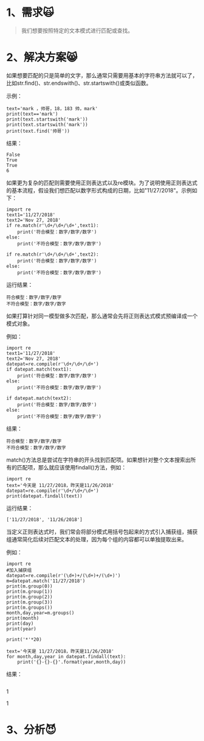 # 1、需求🙀

> 我们想要按照特定的文本模式进行匹配或查找。

# 2、解决方案😸

如果想要匹配的只是简单的文字，那么通常只需要用基本的字符串方法就可以了，比如str.find\(\)、str.endswith\(\)、str.startswith\(\)或类似函数。

示例：

```
text='mark ，帅哥，18，183 帅，mark'
print(text=='mark')
print(text.startswith('mark'))
print(text.startswith('mark'))
print(text.find('帅哥'))
```

结果：

```
False
True
True
6
```

如果更为复杂的匹配则需要使用正则表达式以及re模块。为了说明使用正则表达式的基本流程，假设我们想匹配以数字形式构成的日期，比如"11/27/2018"。示例如下：

```
import re
text1='11/27/2018'
text2='Nov 27, 2018'
if re.match(r'\d+/\d+/\d+',text1):
    print('符合模型：数字/数字/数字')
else:
    print('不符合模型：数字/数字/数字')

if re.match(r'\d+/\d+/\d+',text2):
    print('符合模型：数字/数字/数字')
else:
    print('不符合模型：数字/数字/数字')
```

运行结果：

```
符合模型：数字/数字/数字
不符合模型：数字/数字/数字
```

如果打算针对同一模型做多次匹配，那么通常会先将正则表达式模式预编译成一个模式对象。

例如：

```
import re
text1='11/27/2018'
text2='Nov 27, 2018'
datepat=re.compile(r'\d+/\d+/\d+')
if datepat.match(text1):
    print('符合模型：数字/数字/数字')
else:
    print('不符合模型：数字/数字/数字')

if datepat.match(text2):
    print('符合模型：数字/数字/数字')
else:
    print('不符合模型：数字/数字/数字')
```

结果：

```
符合模型：数字/数字/数字
不符合模型：数字/数字/数字
```

match\(\)方法总是尝试在字符串的开头找到匹配项。如果想针对整个文本搜索出所有的匹配项，那么就应该使用findall\(\)方法，例如：

```
import re
text='今天是 11/27/2018，昨天是11/26/2018'
datepat=re.compile(r'\d+/\d+/\d+')
print(datepat.findall(text))
```

运行结果：

```
['11/27/2018', '11/26/2018']
```

当定义正则表达式时，我们常会将部分模式用括号包起来的方式引入捕获组，捕获组通常简化后续对匹配文本的处理，因为每个组的内容都可以单独提取出来。

例如：

```
import re
#加入捕获组
datepat=re.compile(r'(\d+)+/(\d+)+/(\d+)')
m=datepat.match('11/27/2018')
print(m.group(0))
print(m.group(1))
print(m.group(2))
print(m.group(3))
print(m.groups())
month,day,year=m.groups()
print(month)
print(day)
print(year)

print('*'*20)

text='今天是 11/27/2018，昨天是11/26/2018'
for month,day,year in datepat.findall(text):
    print('{}-{}-{}'.format(year,month,day))

```

结果：

```

```

1

1

# 3、分析😈



